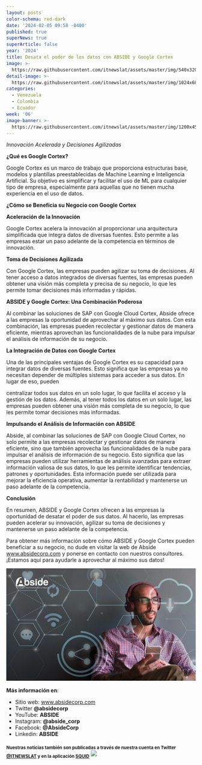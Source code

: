 ```yaml
---
layout: posts
color-schema: red-dark
date: '2024-02-05 09:58 -0400'
published: true
superNews: true
superArticle: false
year: '2024'
title: Desata el poder de los datos con ABSIDE y Google Cortex
image: >-
  https://raw.githubusercontent.com/itnewslat/assets/master/img/540x320/Abside-Google-Cloud-p.jpg
detail-image: >-
  https://raw.githubusercontent.com/itnewslat/assets/master/img/1024x680/Abside-Google-Cloud-g.jpg
categories:
  - Venezuela
  - Colombia
  - Ecuador
week: '06'
image-banner: >-
  https://raw.githubusercontent.com/itnewslat/assets/master/img/1200x450/Abside-Google-Cloud-l.png
---
```

_Innovación Acelerada y Decisiones Agilizadas_

**¿Qué es Google Cortex?**

Google Cortex es un marco de trabajo que proporciona estructuras base, modelos y plantillas preestablecidas de Machine Learning e Inteligencia Artificial. Su objetivo es simplificar y facilitar el uso de ML para cualquier tipo de empresa, especialmente para aquellas que no tienen mucha experiencia en el uso de datos.

**¿Cómo se Beneficia su Negocio con Google Cortex**

**Aceleración de la Innovación**

Google Cortex acelera la innovación al proporcionar una arquitectura simplificada que integra datos de diversas fuentes. Esto permite a las empresas estar un paso adelante de la competencia en términos de innovación.

**Toma de Decisiones Agilizada**

Con Google Cortex, las empresas pueden agilizar su toma de decisiones. Al tener acceso a datos integrados de diversas fuentes, las empresas pueden obtener una visión más completa y precisa de su negocio, lo que les permite tomar decisiones más informadas y rápidas.

**ABSIDE y Google Cortex: Una Combinación Poderosa**

Al combinar las soluciones de SAP con Google Cloud Cortex, Abside ofrece a las empresas la oportunidad de aprovechar al máximo sus datos. Con esta combinación, las empresas pueden recolectar y gestionar datos de manera eficiente, mientras aprovechan las funcionalidades de la nube para impulsar el análisis de información de su negocio.

**La Integración de Datos con Google Cortex**

Una de las principales ventajas de Google Cortex es su capacidad para integrar datos de diversas fuentes. Esto significa que las empresas ya no necesitan depender de múltiples sistemas para acceder a sus datos. En lugar de eso, pueden

centralizar todos sus datos en un solo lugar, lo que facilita el acceso y la gestión de los datos. Además, al tener todos los datos en un solo lugar, las empresas pueden obtener una visión más completa de su negocio, lo que les permite tomar decisiones más informadas.

**Impulsando el Análisis de Información con ABSIDE**

Abside, al combinar las soluciones de SAP con Google Cloud Cortex, no solo permite a las empresas recolectar y gestionar datos de manera eficiente, sino que también aprovecha las funcionalidades de la nube para impulsar el análisis de información de su negocio. Esto significa que las empresas pueden utilizar herramientas de análisis avanzadas para extraer información valiosa de sus datos, lo que les permite identificar tendencias, patrones y oportunidades. Esta información puede ser utilizada para mejorar la eficiencia operativa, aumentar la rentabilidad y mantenerse un paso adelante de la competencia.

**Conclusión**

En resumen, ABSIDE y Google Cortex ofrecen a las empresas la oportunidad de desatar el poder de sus datos. Al hacerlo, las empresas pueden acelerar su innovación, agilizar su toma de decisiones y mantenerse un paso adelante de la competencia.

Para obtener más información sobre cómo ABSIDE y Google Cortex pueden beneficiar a su negocio, no dude en visitar la web de Abside www.absidecorp.com y ponerse en contacto con nuestros consultores. ¡Estamos aquí para ayudarle a aprovechar al máximo sus datos!

![](https://raw.githubusercontent.com/itnewslat/assets/master/img/540x320/Abside-Google-Cloud-p.jpg)


**Más información en**:
- Sitio web: www.absidecorp.com
- Twitter **@absidecorp**
- YouTube: **ABSIDE**
- Instagram: **@abside_corp**
- Facebook: **@AbsideCorp**
- Linkedin: **ABSIDE**

<tbody>
<tr>
<td style="text-align: justify;"><sub><strong>Nuestras noticias también son publicadas a través de nuestra cuenta en Twitter <a href="https://twitter.com/itnewslat?lang=es">@ITNEWSLAT</a> y en la aplicación <a href="https://squidapp.co/en/">SQUID</a></strong></sub></td>
</tr>
</tbody>
</table>

<img src="https://tracker.metricool.com/c3po.jpg?hash=56f88a41e39ab42c063cc51676587a04"/>
